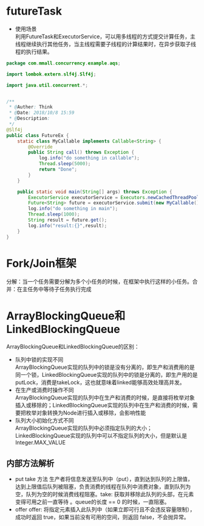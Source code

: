 # futureTask
* 使用场景  
利用FutureTask和ExecutorService，可以用多线程的方式提交计算任务，主线程继续执行其他任务，当主线程需要子线程的计算结果时，在异步获取子线程的执行结果。
```java
package com.mmall.concurrency.example.aqs;

import lombok.extern.slf4j.Slf4j;

import java.util.concurrent.*;


/**
 * @Auther: Think
 * @Date: 2018/10/8 15:59
 * @Description:
 */
@Slf4j
public class FutureEx {
    static class MyCallable implements Callable<String> {
        @Override
        public String call() throws Exception {
            log.info("do something in callable");
            Thread.sleep(5000);
            return "Done";
        }
    }

    public static void main(String[] args) throws Exception {
        ExecutorService executorService = Executors.newCachedThreadPool();
        Future<String> future = executorService.submit(new MyCallable());
        log.info("do something in main");
        Thread.sleep(1000);
        String result = future.get();
        log.info("result:{}",result);
    }
}
```

# Fork/Join框架
分解：当一个任务需要分解为多个小任务的时候，在框架中执行这样的小任务。合并：在主任务中等待子任务执行完成

# ArrayBlockingQueue和LinkedBlockingQueue
ArrayBlockingQueue和LinkedBlockingQueue的区别：
* 队列中锁的实现不同  
  ArrayBlockingQueue实现的队列中的锁是没有分离的，即生产和消费用的是同一个锁，LinkedBlockingQueue实现的队列中的锁是分离的，即生产用的是putLock，消费是takeLock，这也就意味着linked能够高效处理高并发。
* 在生产或消费时操作不同  
  ArrayBlockingQueue实现的队列中在生产和消费的时候，是直接将枚举对象插入或移除的；LinkedBlockingQueue实现的队列中在生产和消费的时候，需要把枚举对象转换为Node<E>进行插入或移除，会影响性能
* 队列大小初始化方式不同  
  ArrayBlockingQueue实现的队列中必须指定队列的大小；LinkedBlockingQueue实现的队列中可以不指定队列的大小，但是默认是Integer.MAX_VALUE

## 内部方法解析
* put take 方法
生产者将信息发送至队列中（put），直到达到队列的上限值，达到上限值后队列被阻塞，负责消费的线程在队列中消费对象，直到队列为空，队列为空的时候消费线程阻塞。take: 获取并移除此队列的头部，在元素变得可用之前一直等待 。queue的长度 == 0 的时候，一直阻塞。
* offer
offer: 将指定元素插入此队列中（如果立即可行且不会违反容量限制），成功时返回 true，如果当前没有可用的空间，则返回 false，不会抛异常。

